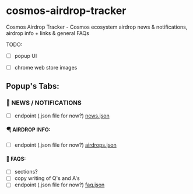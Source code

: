 # cosmos-airdrop-tracker
Cosmos Airdrop Tracker - Cosmos ecosystem airdrop news & notifications, airdrop info + links & general FAQs

TODO:

- [ ] popup UI

- [ ] chrome web store images

## Popup's Tabs:

### 📰 NEWS / NOTIFICATIONS
   * [ ] endpoint (.json file for now?) [news.json](https://github.com/jasbanza/cosmos-airdrop-tracker/blob/main/endpoints/news.json)

#### 🪂 AIRDROP INFO:
   * [ ] endpoint (.json file for now?) [airdrops.json](https://github.com/jasbanza/cosmos-airdrop-tracker/blob/main/endpoints/airdrops.json)

#### 🤔 FAQS:
   * [ ] sections?
   * [ ] copy writing of Q's and A's
   * [ ] endpoint (.json file for now?) [faq.json](https://github.com/jasbanza/cosmos-airdrop-tracker/blob/main/endpoints/faq.json)
